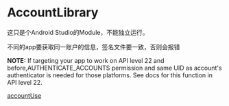 # AccountLibrary
这只是个Android Studio的Module，不能独立运行。

不同的app要获取同一账户的信息，签名文件要一致，否则会报错

<b>NOTE:</b> If targeting your app to work on API level 22 and before,AUTHENTICATE_ACCOUNTS permission and same UID as account's authenticator is needed for those platforms. See docs for this function in API level 22.

[accountUse](https://github.com/niyueming/AccountUse.git)

